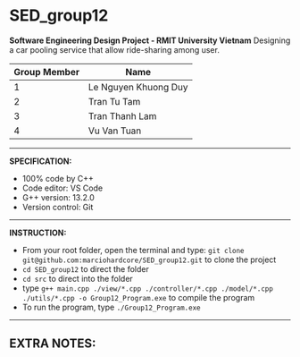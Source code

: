 # SED_group12

**Software Engineering Design Project - RMIT University Vietnam**
Designing a car pooling service that allow ride-sharing among user.

| Group Member | Name |
| --- | --- |
| 1 | Le Nguyen Khuong Duy |
| 2 | Tran Tu Tam |
| 3 | Tran Thanh Lam |
| 4 | Vu Van Tuan |

---

**SPECIFICATION:**

- 100% code by C++
- Code editor: VS Code
- G++ version: 13.2.0
- Version control: Git

---

**INSTRUCTION:**

- From your root folder, open the terminal and type: `git clone git@github.com:marciohardcore/SED_group12.git` to clone the project
- `cd SED_group12` to direct the folder
- `cd src` to direct into the folder
- type `g++ main.cpp ./view/*.cpp ./controller/*.cpp ./model/*.cpp ./utils/*.cpp -o Group12_Program.exe` to compile the program
- To run the program, type `./Group12_Program.exe`

---

## **EXTRA NOTES:**
